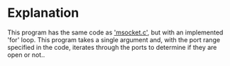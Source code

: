 # Explanation

This program has the same code as ['msocket.c'](https://github.com/Nitczi/socket_connections/blob/main/msocket.c), but with an implemented 'for' loop. This program takes a single argument and, with the port range specified in the code, iterates through the ports to determine if they are open or not..
